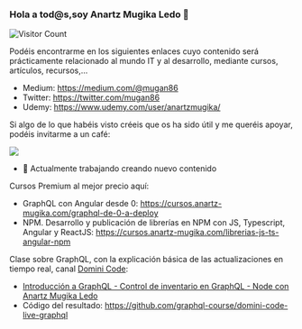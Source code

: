 ### Hola a tod@s,soy Anartz Mugika Ledo 👋

<!--
**mugan86/mugan86** is a ✨ _special_ ✨ repository because its `README.md` (this file) appears on your GitHub profile.

Here are some ideas to get you started:

- 🔭 I’m currently working on ...
- 🌱 I’m currently learning ...
- 👯 I’m looking to collaborate on ...
- 🤔 I’m looking for help with ...
- 💬 Ask me about ...
- 📫 How to reach me: ...
- 😄 Pronouns: ...
- ⚡ Fun fact: ...
-->

![Visitor Count](https://profile-counter.glitch.me/mugan86/count.svg)

Podéis encontrarme en los siguientes enlaces cuyo contenido será prácticamente relacionado al mundo IT y al desarrollo, mediante cursos, artículos, recursos,...
* Medium: https://medium.com/@mugan86
* Twitter: https://twitter.com/mugan86
* Udemy: https://www.udemy.com/user/anartzmugika/

Si algo de lo que habéis visto créeis que os ha sido útil y me queréis apoyar, podéis invitarme a un café:

<a href="https://www.buymeacoffee.com/mugan86"><img src="https://img.buymeacoffee.com/button-api/?text=Buy me a coffee&emoji=&slug=mugan86&button_colour=FFDD00&font_colour=000000&font_family=Cookie&outline_colour=000000&coffee_colour=ffffff"></a>


- 🔭 Actualmente trabajando creando nuevo contenido

Cursos Premium al mejor precio aquí:

* GraphQL con Angular desde 0: https://cursos.anartz-mugika.com/graphql-de-0-a-deploy
* NPM. Desarrollo y publicación de librerías en NPM con JS, Typescript, Angular y ReactJS: https://cursos.anartz-mugika.com/librerias-js-ts-angular-npm

Clase sobre GraphQL, con la explicación básica de las actualizaciones en tiempo real, canal [Domini Code](https://www.youtube.com/channel/UC3QuZuJr2_EOUak8bWUd74A):
* [Introducción a GraphQL - Control de inventario en GraphQL - Node con Anartz Mugika Ledo
](https://www.youtube.com/watch?v=jjCmNzonQVA )
* Código del resultado:
https://github.com/graphql-course/domini-code-live-graphql



